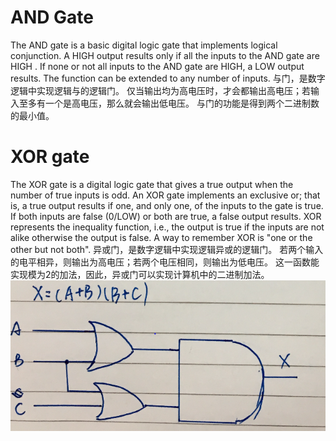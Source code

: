 # AND Gate
The AND gate is a basic digital logic gate that implements logical conjunction.
A HIGH output  results only if all the inputs to the AND gate are HIGH .
If none or not all inputs to the AND gate are HIGH, a LOW output results. 
The function can be extended to any number of inputs.
与门，是数字逻辑中实现逻辑与的逻辑门。
仅当输出均为高电压时，才会都输出高电压；若输入至多有一个是高电压，那么就会输出低电压。
与门的功能是得到两个二进制数的最小值。
# XOR gate
The XOR gate  is a digital logic gate that gives a true  output when the number of true inputs is odd.
An XOR gate implements an exclusive or; that is, a true output results if one, and only one, of the inputs to the gate is true.
If both inputs are false (0/LOW) or both are true, a false output results.
XOR represents the inequality function, i.e., the output is true if the inputs are not alike otherwise the output is false. 
A way to remember XOR is "one or the other but not both". 
异或门，是数字逻辑中实现逻辑异或的逻辑门。
若两个输入的电平相异，则输出为高电压；若两个电压相同，则输出为低电压。
这一函数能实现模为2的加法，因此，异或门可以实现计算机中的二进制加法。
![](images/1.png)

